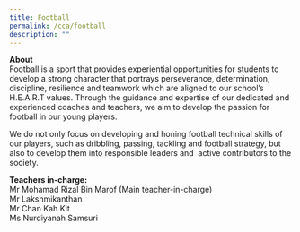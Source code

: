 ```yaml
---
title: Football
permalink: /cca/football
description: ""
---
```

**About**
<br>Football is a sport that provides experiential opportunities for students to develop a strong character that portrays perseverance, determination, discipline, resilience and teamwork which are aligned to our school’s H.E.A.R.T values. Through the guidance and expertise of our dedicated and experienced coaches and teachers, we aim to develop the passion for football in our young players. 

We do not only focus on developing and honing football technical skills of our players, such as dribbling, passing, tackling and football strategy, but also to develop them into responsible leaders and  active contributors to the society.

**Teachers in-charge:** 
<br>Mr Mohamad Rizal Bin Marof (Main teacher-in-charge)
<br>Mr Lakshmikanthan
<br>Mr Chan Kah Kit
<br>Ms Nurdiyanah Samsuri